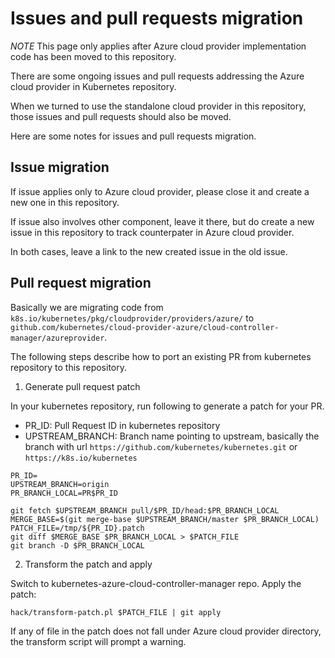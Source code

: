 # Issues and pull requests migration


*NOTE* This page only applies after Azure cloud provider implementation code has been moved to this repository.


There are some ongoing issues and pull requests addressing the Azure cloud provider in Kubernetes repository.

When we turned to use the standalone cloud provider in this repository, those issues and pull requests should also be moved.

Here are some notes for issues and pull requests migration.

## Issue migration

If issue applies only to Azure cloud provider, please close it and create a new one in this repository.

If issue also involves other component, leave it there, but do create a new issue in this repository to track counterpater in Azure cloud provider.

In both cases, leave a link to the new created issue in the old issue.

## Pull request migration

Basically we are migrating code from `k8s.io/kubernetes/pkg/cloudprovider/providers/azure/` to `github.com/kubernetes/cloud-provider-azure/cloud-controller-manager/azureprovider`.

The following steps describe how to port an existing PR from kubernetes repository to this repository.

1. Generate pull request patch

In your kubernetes repository, run following to generate a patch for your PR.
- PR_ID: Pull Request ID in kubernetes repository
- UPSTREAM_BRANCH: Branch name pointing to upstream, basically the branch with url `https://github.com/kubernetes/kubernetes.git` or `https://k8s.io/kubernetes`

```
PR_ID=
UPSTREAM_BRANCH=origin
PR_BRANCH_LOCAL=PR$PR_ID

git fetch $UPSTREAM_BRANCH pull/$PR_ID/head:$PR_BRANCH_LOCAL
MERGE_BASE=$(git merge-base $UPSTREAM_BRANCH/master $PR_BRANCH_LOCAL)
PATCH_FILE=/tmp/${PR_ID}.patch
git diff $MERGE_BASE $PR_BRANCH_LOCAL > $PATCH_FILE
git branch -D $PR_BRANCH_LOCAL
```

2. Transform the patch and apply

Switch to kubernetes-azure-cloud-controller-manager repo.
Apply the patch:
```
hack/transform-patch.pl $PATCH_FILE | git apply
```

If any of file in the patch does not fall under Azure cloud provider directory, the transform script will prompt a warning.
